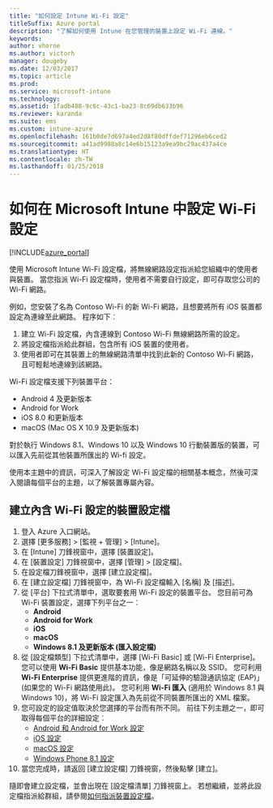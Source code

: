 ```yaml
---
title: "如何設定 Intune Wi-Fi 設定"
titleSuffix: Azure portal
description: "了解如何使用 Intune 在您管理的裝置上設定 Wi-Fi 連線。"
keywords: 
author: vhorne
ms.author: victorh
manager: dougeby
ms.date: 12/03/2017
ms.topic: article
ms.prod: 
ms.service: microsoft-intune
ms.technology: 
ms.assetid: 1fadb488-9c6c-43c1-ba23-8c69db633b96
ms.reviewer: karanda
ms.suite: ems
ms.custom: intune-azure
ms.openlocfilehash: 161b0de7d697a4ed2d8f80dffdef71296eb6ced2
ms.sourcegitcommit: a41ad9988a8c14e6b15123a9ea9bc29ac437a4ce
ms.translationtype: HT
ms.contentlocale: zh-TW
ms.lasthandoff: 01/25/2018
---
```

# <a name="how-to-configure-wi-fi-settings-in-microsoft-intune"></a>如何在 Microsoft Intune 中設定 Wi-Fi 設定

[!INCLUDE[azure_portal](./includes/azure_portal.md)]

使用 Microsoft Intune Wi-Fi 設定檔，將無線網路設定指派給您組織中的使用者與裝置。 當您指派 Wi-Fi 設定檔時，使用者不需要自行設定，即可存取您公司的 Wi-Fi 網路。

例如，您安裝了名為 Contoso Wi-Fi 的新 Wi-Fi 網路，且想要將所有 iOS 裝置都設定為連線至此網路。 程序如下︰

1. 建立 Wi-Fi 設定檔，內含連線到 Contoso Wi-Fi 無線網路所需的設定。
2. 將設定檔指派給此群組，包含所有 iOS 裝置的使用者。
3. 使用者即可在其裝置上的無線網路清單中找到此新的 Contoso Wi-Fi 網路，且可輕鬆地連線到該網路。

Wi-Fi 設定檔支援下列裝置平台：

- Android 4 及更新版本
- Android for Work
- iOS 8.0 和更新版本
- macOS (Mac OS X 10.9 及更新版本)

對於執行 Windows 8.1、Windows 10 以及 Windows 10 行動裝置版的裝置，可以匯入先前從其他裝置所匯出的 Wi-fi 設定。

使用本主題中的資訊，可深入了解設定 Wi-Fi 設定檔的相關基本概念，然後可深入閱讀每個平台的主題，以了解裝置專屬內容。

## <a name="create-a-device-profile-containing-wi-fi-settings"></a>建立內含 Wi-Fi 設定的裝置設定檔

1. 登入 Azure 入口網站。
2. 選擇 [更多服務]  >  [監視 + 管理]  >  [Intune]。
3. 在 [Intune] 刀鋒視窗中，選擇 [裝置設定]。
2. 在 [裝置設定] 刀鋒視窗中，選擇 [管理]  >  [設定檔]。
3. 在設定檔刀鋒視窗中，選擇 [建立設定檔]。
4. 在 [建立設定檔] 刀鋒視窗中，為 Wi-Fi 設定檔輸入 [名稱] 及 [描述]。
5. 從 [平台] 下拉式清單中，選取要套用 Wi-Fi 設定的裝置平台。 您目前可為 Wi-Fi 裝置設定，選擇下列平台之一︰
    - **Android**
    - **Android for Work**
    - **iOS**
    - **macOS**
    - **Windows 8.1 及更新版本 (匯入設定檔)**
6. 從 [設定檔類型] 下拉式清單中，選擇 [Wi-Fi Basic] 或 [Wi-Fi Enterprise]。 您可以使用 **Wi-Fi Basic** 提供基本功能，像是網路名稱以及 SSID。 您可利用 **Wi-Fi Enterprise** 提供更進階的資訊，像是「可延伸的驗證通訊協定 (EAP)」(如果您的 Wi-Fi 網路使用此)。 您可利用 **Wi-Fi 匯入** (適用於 Windows 8.1 與 Windows 10)，將 Wi-Fi 設定匯入為先前從不同裝置所匯出的 XML 檔案。
7. 您可設定的設定值取決於您選擇的平台而有所不同。 前往下列主題之一，即可取得每個平台的詳細設定︰
    - [Android 和 Android for Work 設定](wi-fi-settings-android.md)
    - [iOS 設定](wi-fi-settings-ios.md)
    - [macOS 設定](wi-fi-settings-macos.md)
    - [Windows Phone 8.1 設定](wi-fi-settings-import-windows-8-1.md)
8. 當您完成時，請返回 [建立設定檔] 刀鋒視窗，然後點擊 [建立]。

隨即會建立設定檔，並會出現在 [設定檔清單] 刀鋒視窗上。
若想繼續，並將此設定檔指派給群組，請參閱[如何指派裝置設定檔](device-profile-assign.md)。
